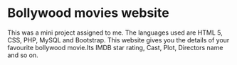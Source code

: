 # Bollywood movies website


This was a mini project assigned to me. The languages used are HTML 5, CSS, PHP, MySQL and Bootstrap.
This website gives you the details of your favourite bollywood movie.Its IMDB star rating, Cast, Plot, Directors name and so on.
